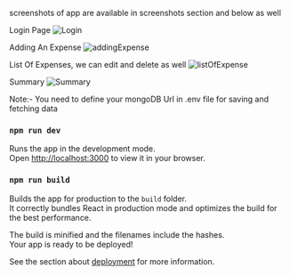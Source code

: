 screenshots of app are available in screenshots section and below as well


Login Page
![Login](https://github.com/user-attachments/assets/637acdaa-ecf7-4e43-8580-4194385f3b3c)

Adding An Expense
![addingExpense](https://github.com/user-attachments/assets/f13e8b4d-3527-42a1-9c8e-8a4ba24f652f)

List Of Expenses, we can edit and delete as well
![listOfExpense](https://github.com/user-attachments/assets/a4ff7684-7022-4151-b641-af2cab297db0)

Summary 
![Summary](https://github.com/user-attachments/assets/79c1d803-0077-48cf-bee8-de06caa32894)



Note:- 
You need to define your mongoDB Url in .env file for saving and fetching data


### `npm run dev`

Runs the app in the development mode.\
Open [http://localhost:3000](http://localhost:3000) to view it in your browser.


### `npm run build`

Builds the app for production to the `build` folder.\
It correctly bundles React in production mode and optimizes the build for the best performance.

The build is minified and the filenames include the hashes.\
Your app is ready to be deployed!

See the section about [deployment](https://facebook.github.io/create-react-app/docs/deployment) for more information.





